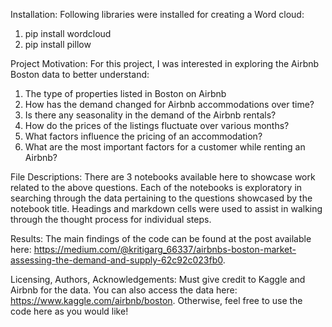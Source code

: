 Installation:
Following libraries were installed for creating a Word cloud:
1.	pip install wordcloud
2.	pip install pillow

Project Motivation:
For this project, I was interested in exploring the Airbnb Boston data to better understand:
1.	The type of properties listed in Boston on Airbnb
2.	How has the demand changed for Airbnb accommodations over time?
3.	Is there any seasonality in the demand of the Airbnb rentals?
4.	How do the prices of the listings fluctuate over various months?
5.	What factors influence the pricing of an accommodation?
6.	What are the most important factors for a customer while renting an Airbnb?


File Descriptions: 
There are 3 notebooks available here to showcase work related to the above questions. Each of the notebooks is exploratory in searching through the data pertaining to the questions showcased by the notebook title. Headings and markdown cells were used to assist in walking through the thought process for individual steps.

Results:
The main findings of the code can be found at the post available here: https://medium.com/@kritigarg_66337/airbnbs-boston-market-assessing-the-demand-and-supply-62c92c023fb0.

Licensing, Authors, Acknowledgements:
Must give credit to Kaggle and Airbnb for the data. You can also access the data here: https://www.kaggle.com/airbnb/boston. Otherwise, feel free to use the code here as you would like!


